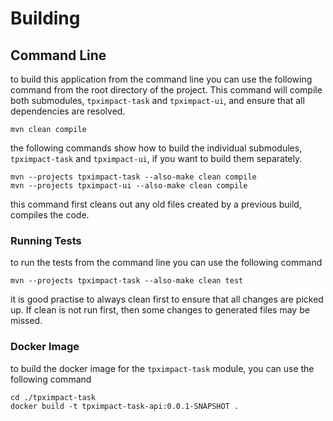 # Building

## Command Line

to build this application from the command line you can use the following command from the root directory of the
project.
This command will compile both submodules, `tpximpact-task` and `tpximpact-ui`, and ensure that all dependencies are
resolved.
```shell
mvn clean compile
```

the following commands show how to build the individual submodules, `tpximpact-task` and `tpximpact-ui`, if you want to
build them separately.
```shell
mvn --projects tpximpact-task --also-make clean compile
mvn --projects tpximpact-ui --also-make clean compile
```

this command first cleans out any old files created by a previous build, compiles the code.

### Running Tests

to run the tests from the command line you can use the following command
```shell
mvn --projects tpximpact-task --also-make clean test
```

it is good practise to always clean first to ensure that all changes are picked up.
If clean is not run first, then some changes to generated files may be missed.

### Docker Image

to build the docker image for the `tpximpact-task` module, you can use the following command
```shell
cd ./tpximpact-task
docker build -t tpximpact-task-api:0.0.1-SNAPSHOT .
```